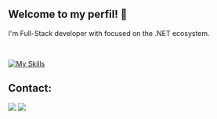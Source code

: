 ## Welcome to my perfil! 👋
I'm Full-Stack developer with focused on the .NET ecosystem.

<br />

[![My Skills](https://skillicons.dev/icons?i=cs,dotnet,html,css,azure,mysql,sqlite&theme=light)](https://skillicons.dev)

## Contact:
<a href="https://www.linkedin.com/in/eduardo-maciel-pereira-1701a4264" target="_blank"><img src="https://img.shields.io/badge/-LinkedIn-%230077B5?style=for-the-badge&logo=linkedin&logoColor=white"></a> 
<a href = "mailto:eduardomacielpereira@hotmail.com" target="_blank"><img src="https://img.shields.io/badge/Microsoft_Outlook-0078D4?style=for-the-badge&logo=microsoft-outlook&logoColor=white"></a>
